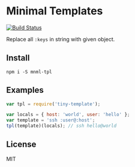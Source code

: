 # Minimal Templates

[![Build Status](https://travis-ci.org/rambler-digital-solutions/mnml-tpl.svg?branch=master)](https://travis-ci.org/rambler-digital-solutions/mnml-tpl)

Replace all `:keys` in string with given object.


## Install

```
npm i -S mnml-tpl
```

## Examples

```js
var tpl = require('tiny-template');

var locals = { host: 'world', user: 'hello' };
var template = 'ssh :user@:host';
tpl(template)(locals); // ssh hello@world
```

## License

MIT

